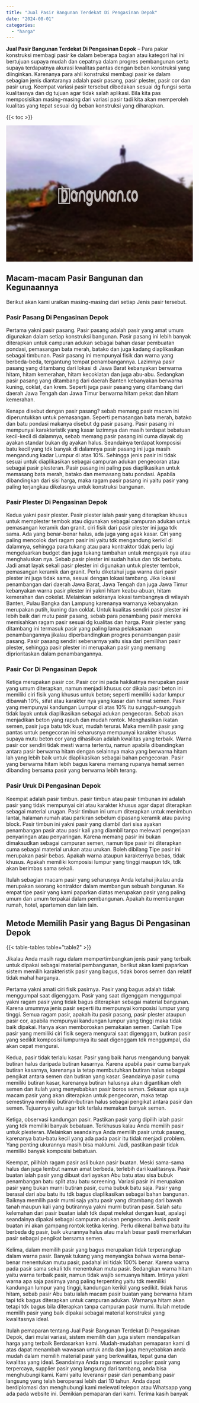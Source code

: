 ```yaml
---
title: "Jual Pasir Bangunan Terdekat Di Pengasinan Depok"
date: "2024-08-01"
categories: 
  - "harga"
---
```


**Jual Pasir Bangunan Terdekat Di Pengasinan Depok** – Para pakar konstruksi membagi pasir ke dalam beberapa bagian atau kategori hal ini bertujuan supaya mudah dan cepatnya dalam progres pembangunan serta supaya terdapatnya akurasi kwalitas pantas dengan beban konstruksi yang diinginkan. Karenanya para ahli konstruksi membagi pasir ke dalam sebagian jenis diantaranya adalah pasir pasang, pasir plester, pasir cor dan pasir urug. Keempat variasi pasir tersebut dibedakan sesuai dg fungsi serta kualitasnya dan dg tujuan agar tidak salah aplikasi. Bila kita pas memposisikan masing-masing dari variasi pasir tadi kita akan memperoleh kualitas yang tepat sesuai dg beban konstruksi yang diharapkan.

{{< toc >}}

![Jual Pasir Bangunan Terdekat Di Pengasinan Depok](/images/jual-pasir-bangunan-68.png)

## Macam-macam Pasir Bangunan dan Kegunaannya

Berikut akan kami uraikan masing-masing dari setiap Jenis pasir tersebut.

### Pasir Pasang Di Pengasinan Depok

Pertama yakni pasir pasang. Pasir pasang adalah pasir yang amat umum digunakan dalam setiap konstruksi bangunan. Pasir pasang ini lebih banyak diterapkan untuk campuran adukan sebagai bahan dasar pembuatan pondasi, pemasangan bata merah, batako dan juga kadang diaplikasikan sebagai timbunan. Pasir pasang ini mempunyai fisik dan warna yang berbeda-beda, tergantung tempat penambangannya. Lazimnya pasir pasang yang ditambang dari lokasi di Jawa Barat kebanyakan berwarna hitam, hitam kemerahan, hitam kecoklatan dan juga abu-abu. Sedangkan pasir pasang yang ditambang dari daerah Banten kebanyakan berwarna kuning, coklat, dan krem. Seperti juga pasir pasang yang ditambang dari daerah Jawa Tengah dan Jawa Timur berwarna hitam pekat dan hitam kemerahan.

Kenapa disebut dengan pasir pasang? sebab memang pasir macam ini diperuntukkan untuk pemasangan. Seperti pemasangan bata merah, batako dan batu pondasi makanya disebut dg pasir pasang. Pasir pasang ini mempunyai karakteristik yang kasar lazimnya dan masih terdapat bebatuan kecil-kecil di dalamnya, sebab memang pasir pasang ini cuma diayak dg ayakan standar bukan dg ayakan halus. Seandainya terdapat komposisi batu kecil yang tdk banyak di dalamnya pasir pasang ini juga masih mengandung kadar Lumpur di atas 10%. Sehingga jenis pasir ini tidak sesuai untuk diaplikasikan sebagai campuran adukan pengecoran atau sebagai pasir plesteran. Pasir pasang ini paling pas diaplikasikan untuk memasang bata merah, batako dan memasang batu pondasi. Apabila dibandingkan dari sisi harga, maka ragam pasir pasang ini yaitu pasir yang paling terjangkau dikelasnya untuk konstruksi bangunan.

### Pasir Plester Di Pengasinan Depok

Kedua yakni pasir plester. Pasir plester ialah pasir yang diterapkan khusus untuk memplester tembok atau digunakan sebagai campuran adukan untuk pemasangan keramik dan granit. ciri fisik dari pasir plester ini juga tdk sama. Ada yang benar-benar halus, ada juga yang agak kasar. Ciri yang paling mencolok dari ragam pasir ini yaitu tdk mengandung kerikil di dalamnya, sehingga para tukang atau para kontraktor tidak perlu lagi mengeluarkan budget dan juga tukang tambahan untuk mengayak nya atau menghaluskan nya. Sebab pasir plester ini sudah halus dan tdk berbatu. Jadi amat layak sekali pasir plester ini digunakan untuk plester tembok, pemasangan keramik dan granit. Perlu diketahui juga warna dari pasir plester ini juga tidak sama, sesuai dengan lokasi tambang. Jika lokasi penambangan dari daerah Jawa Barat, Jawa Tengah dan juga Jawa Timur kebanyakan warna pasir plester ini yakni hitam keabu-abuan, hitam kemerahan dan cokelat. Melainkan sekiranya lokasi tambangnya di wilayah Banten, Pulau Bangka dan Lampung karenanya warnanya kebanyakan merupakan putih, kuning dan coklat. Untuk kualitas sendiri pasir plester ini lebih baik dari mutu pasir pasang, sebab para penambang pasir mereka memisahkan ragam pasir sesuai dg kualitas dan harga. Pasir plester yang ditambang ini termasuk pasir yang paling lama pelaksanaan penambangannya jikalau diperbandingkan progres penambangan pasir pasang. Pasir pasang sendiri sebenarnya yaitu sisa dari pemilihan pasir plester, sehingga pasir plester ini merupakan pasir yang memang diprioritaskan dalam penambangannya.

### Pasir Cor Di Pengasinan Depok

Ketiga merupakan pasir cor. Pasir cor ini pada hakikatnya merupakan pasir yang umum diterapkan, namun menjadi khusus cor dikala pasir beton ini memiliki ciri fisik yang khusus untuk beton; seperti memiliki kadar lumpur dibawah 10%, sifat atau karakter nya yang kasar dan hemat semen. Pasir yang mempunyai kandungan Lumpur di atas 10% itu sungguh-sungguh tidak layak untuk diaplikasikan sebagai adukan pengecoran. Sebab akan menjadikan beton yang rapuh dan mudah rontok. Menghasilkan ikatan semen, pasir juga batu tdk kuat, mudah terurai. Maka memilih pasir yang pantas untuk pengecoran ini seharusnya mempunyai karakter khusus supaya mutu beton cor yang dihasilkan adalah kwalitas yang terbaik. Warna pasir cor sendiri tidak mesti warna tertentu, namun apabila dibandingkan antara pasir berwarna hitam dengan selainnya maka yang berwarna hitam lah yang lebih baik untuk diaplikasikan sebagai bahan pengecoran. Pasir yang berwarna hitam lebih bagus karena memang rupanya hemat semen dibanding bersama pasir yang berwarna lebih terang.

### Pasir Uruk Di Pengasinan Depok

Keempat adalah pasir timbun. pasir timbun atau pasir timbunan ini adalah pasir yang tidak mempunyai ciri atau karakter khusus agar dapat diterapkan sebagai material urugan. Pasir timbun ini umum diterapkan untuk menimbun lantai, halaman rumah atau parkiran sebelum dipasang keramik atau paving block. Pasir timbun ini yakni pasir yang diambil dari sisa ayakan penambangan pasir atau pasir kali yang diambil tanpa melewati pengerjaan penyaringan atau penyaringan. Karena memang pasir ini bukan dimaksudkan sebagai campuran semen, namun tipe pasir ini diterapkan cuma sebagai material urukan atau urukan. Boleh dibilang Tipe pasir ini merupakan pasir bebas. Apakah warna ataupun karakternya bebas, tidak khusus. Apakah memiliki komposisi lumpur yang tinggi maupun tdk, tdk akan berimbas sama sekali.

Itulah sebagian macam pasir yang seharusnya Anda ketahui jikalau anda merupakan seorang kontraktor dalam membangun sebuah bangunan. Ke empat tipe pasir yang kami paparkan diatas merupakan pasir yang paling umum dan umum terpakai dalam pembangunan. Apakah itu membangun rumah, hotel, apartemen dan lain lain.

## Metode Memilih Pasir yang Bagus Di Pengasinan Depok

{{< table-tables table="table2" >}}

Jikalau Anda masih ragu dalam mempertimbangkan jenis pasir yang terbaik untuk dipakai sebagai material pembangunan, berikut akan kami paparkan sistem memilih karakteristik pasir yang bagus, tidak boros semen dan relatif tidak mahal harganya.

Pertama yakni amati ciri fisik pasirnya. Pasir yang bagus adalah tidak menggumpal saat digenggam. Pasir yang saat digenggam menggumpal yakni ragam pasir yang tidak bagus diterapkan sebagai material bangunan. Karena umumnya jenis pasir seperti itu mempunyai komposisi lumpur yang tinggi. Semua ragam pasir, apakah itu pasir pasang, pasir plester ataupun pasir cor, apabila mempunyai kandungan lumpur yang tinggi maka tidak baik dipakai. Hanya akan memboroskan pemakaian semen. Carilah Tipe pasir yang memiliki ciri fisik segera mengurai saat digenggam, butiran pasir yang sedikit komposisi lumpurnya itu saat digenggam tdk menggumpal, dia akan cepat mengurai.

Kedua, pasir tidak terlalu kasar. Pasir yang baik harus mengandung banyak butiran halus daripada butiran kasarnya. Karena apabila pasir cuma banyak butiran kasarnya, karenanya ia tetap membutuhkan butiran halus sebagai pengikat antara semen dan butiran yang kasar. Seandainya pasir cuma memiliki butiran kasar, karenanya butiran halusnya akan digantikan oleh semen dan itulah yang menyebabkan pasir boros semen. Sekasar apa saja macam pasir yang akan diterapkan untuk pengecoran, maka tetap semestinya memiliki butiran-butiran halus sebagai pengikat antara pasir dan semen. Tujuannya yaitu agar tdk terlalu memakan banyak semen.

Ketiga, observasi kandungan pasir. Pastikan pasir yang dipilih ialah pasir yang tdk memiliki banyak bebatuan. Terkhusus kalau Anda memilih pasir untuk plesteran. Melainkan seandainya Anda memilih pasir untuk pasang, karenanya batu-batu kecil yang ada pada pasir itu tidak menjadi problem. Yang penting ukurannya masih bisa maklumi. Jadi, pastikan pasir tidak memiliki banyak komposisi bebatuan.

Keempat, pilihlah ragam pasir asli bukan pasir buatan. Meski sama-sama halus dan juga lembut namun amat berbeda, terlebih dari kualitasnya. Pasir buatan ialah pasir yang dibuat dari ayakan Abu batu atau sisa bubuk penambangan batu split atau batu screening. Variasi pasir ini merupakan pasir yang bukan murni butiran pasir, cuma bubuk batu saja. Pasir yang berasal dari abu batu itu tdk bagus diaplikasikan sebagai bahan bangunan. Baiknya memilih pasir murni saja yaitu pasir yang ditambang dari bawah tanah maupun kali yang butirannya yakni murni butiran pasir. Salah satu kelemahan dari pasir buatan ialah tdk dapat melekat dengan kuat, apalagi seandainya dipakai sebagai campuran adukan pengecoran. Jenis pasir buatan ini akan gampang rontok ketika kering. Perlu dikenal bahwa batu itu berbeda dg pasir, baik ukurannya halus atau malah besar pasti memerlukan pasir sebagai pengikat bersama semen.

Kelima, dalam memilih pasir yang bagus merupakan tidak terperangkap dalam warna pasir. Banyak tukang yang menyangka bahwa warna benar-benar menentukan mutu pasir, padahal ini tidak 100% benar. Karena warna pada pasir sama sekali tdk menentukan mutu pasir. Sedangkan warna hitam yaitu warna terbaik pasir, namun tidak wajib semuanya hitam. Intinya yakni warna apa saja pasirnya yang paling terpenting yaitu tdk memiliki kandungan lumpur yang tinggi, kandungan kerikil yang sedikit. tidak harus hitam, sebab pasir Abu batu ialah macam pasir buatan yang berwarna hitam tapi tdk bagus diterapkan untuk campuran adukan. Warnanya hitam akan tetapi tdk bagus bila diterapkan tanpa campuran pasir murni. Itulah metode memilih pasir yang baik dipakai sebagai material konstruksi yang kwalitasnya ideal.

Itulah pemaparan tentang Jual Pasir Bangunan Terdekat Di Pengasinan Depok, dari mulai variasi, sistem memilih dan juga sistem mendapatkan harga yang terbaik Berdasarkan kami. Mudah-mudahan pemaparan kami di atas dapat menambah wawasan untuk anda dan juga menyebabkan anda mudah dalam memilih material pasir yang berkwalitas, tepat guna dan kwalitas yang ideal. Seandainya Anda ragu mencari supplier pasir yang terpercaya, supplier pasir yang langsung dari tambang, anda bisa menghubungi kami. Kami yaitu leveransir pasir dari penambang pasir langsung yang telah beroperasi lebih dari 10 tahun. Anda dapat berdiplomasi dan menghubungi kami melewati telepon atau Whatsapp yang ada pada website ini. Demikian pemaparan dari kami. Terima kasih banyak
